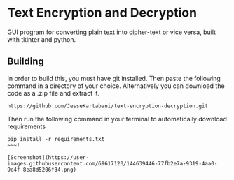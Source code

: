 # Text Encryption and Decryption

GUI program for converting plain text into cipher-text or vice versa, built with tkinter and python.

## Building

In order to build this, you must have git installed. Then paste the following command in a directory of your choice.
Alternatively you can download the code as a .zip file and extract it.
~~~
https://github.com/JesseKartabani/text-encryption-decryption.git
~~~

Then run the following command in your terminal to automatically download requirements

~~~
pip install -r requirements.txt
~~~!

[Screenshot](https://user-images.githubusercontent.com/69617120/144639446-77fb2e7a-9319-4aa0-9e4f-8ea8d5206f34.png)
